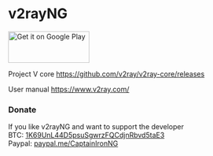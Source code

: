 # v2rayNG

<a href="https://play.google.com/store/apps/details?id=com.v2ray.ang">
<img alt="Get it on Google Play" src="https://play.google.com/intl/en_us/badges/images/generic/en_badge_web_generic.png" width="165" height="64" />
</a>

Project V core
https://github.com/v2ray/v2ray-core/releases

User manual
https://www.v2ray.com/

### Donate
If you like v2rayNG and want to support the developer  
BTC: [1K69UnL44D5psuSgwrzFQCdjnRbvd5taE3](https://blockchain.info/address/1K69UnL44D5psuSgwrzFQCdjnRbvd5taE3 "1K69UnL44D5psuSgwrzFQCdjnRbvd5taE3")  
Paypal: [paypal.me/CaptainIronNG](https://www.paypal.me/CaptainIronNG/18 "paypal.me/CaptainIronNG")  
